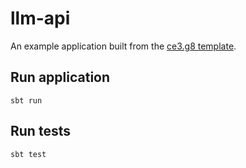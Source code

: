 # llm-api

An example application built from the [ce3.g8 template](https://github.com/typelevel/ce3.g8).

## Run application

```shell
sbt run
```

## Run tests

```shell
sbt test
```
